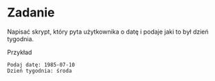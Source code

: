 # Zadanie

Napisać skrypt, który pyta użytkownika o datę i podaje jaki to był dzień tygodnia.

Przykład

```
Podaj datę: 1985-07-10
Dzień tygodnia: środa
```
